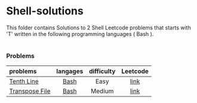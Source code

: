 # Shell-solutions
This folder contains Solutions to 2 Shell Leetcode problems that starts with 'T' written in the following programming languages ( Bash ).<br><br>
### Problems ###
|problems|langages|difficulty|Leetcode|
|:-------|:------:|:--------:|:------:|
|[Tenth Line](./Tenth%20Line)|[Bash](./scripts/shell/T/Tenth%20Line/Tenth%20Line.sh)|Easy|[link](https://leetcode.com/problems/tenth-line)|
|[Transpose File](./Transpose%20File)|[Bash](./scripts/shell/T/Transpose%20File/Transpose%20File.sh)|Medium|[link](https://leetcode.com/problems/transpose-file)|